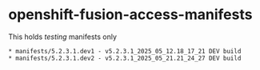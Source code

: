 # openshift-fusion-access-manifests

This holds *testing* manifests only

```
* manifests/5.2.3.1.dev1 - v5.2.3.1_2025_05_12.18_17_21 DEV build
* manifests/5.2.3.1.dev2 - v5.2.3.1_2025_05_21.21_24_27 DEV build
```
